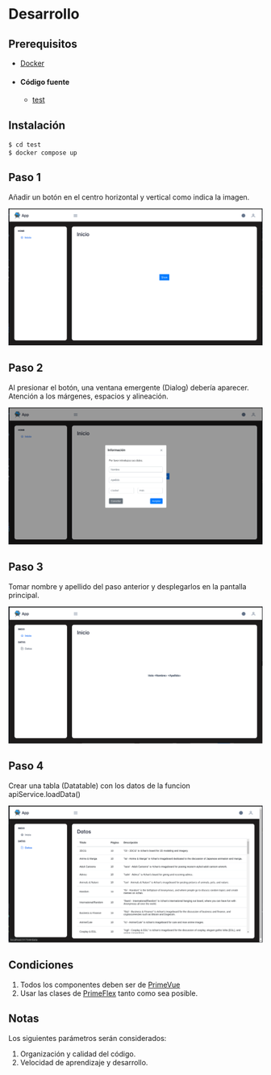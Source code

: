 # Desarrollo

## Prerequisitos
* [Docker](https://www.docker.com/)

* #### Código fuente
  * [test](https://github.com/banklot/test)

## Instalación
```
$ cd test
$ docker compose up
```

## Paso 1
Añadir un botón en el centro horizontal y vertical como indica la imagen.

![img.png](src/assets/images/img.png)

## Paso 2
Al presionar el botón, una ventana emergente (Dialog) debería aparecer.
Atención a los márgenes, espacios y alineación.

![img_1.png](src/assets/images/img_1.png)
 
## Paso 3
Tomar nombre y apellido del paso anterior y desplegarlos en la pantalla principal.

![img_5.png](src/assets/images/img_5.png)

## Paso 4
Crear una tabla (Datatable) con los datos de la funcion apiService.loadData()

![img_2.png](src/assets/images/img_2.png)

## Condiciones
1. Todos los componentes deben ser de [PrimeVue](https://primevue.org/)
2. Usar las clases de [PrimeFlex](https://primeflex.org/) tanto como sea posible.

## Notas 
 Los siguientes parámetros serán considerados:
   1. Organización y calidad del código.
   2. Velocidad de aprendizaje y desarrollo. 